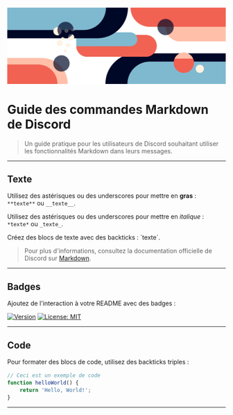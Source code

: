 ![Illustration](src/illustration.png)
# Guide des commandes Markdown de Discord


> Un guide pratique pour les utilisateurs de Discord souhaitant utiliser les fonctionnalités Markdown dans leurs messages.

---

## Texte

Utilisez des astérisques ou des underscores pour mettre en **gras** : `**texte**` ou `__texte__`.

Utilisez des astérisques ou des underscores pour mettre en *italique* : `*texte*` ou `_texte_`.

Créez des blocs de texte avec des backticks : \`texte\`.

> Pour plus d'informations, consultez la documentation officielle de Discord sur [Markdown](https://support.discord.com/hc/en-us/articles/210298617-Markdown-Text-101-Chat-Formatting-Bold-Italic-Underline-).

---

## Badges

Ajoutez de l'interaction à votre README avec des badges :

[![Version](https://img.shields.io/badge/version-1.0.0-blue.svg)]()
[![License: MIT](https://img.shields.io/badge/License-MIT-yellow.svg)]()

---

## Code

Pour formater des blocs de code, utilisez des backticks triples :

```js
// Ceci est un exemple de code
function helloWorld() {
    return 'Hello, World!';
}
```

---

